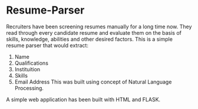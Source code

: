 # Resume-Parser

Recruiters have been screening resumes manually for a long time now. They read through every candidate resume and evaluate them on the basis of skills, knowledge, abilities and other desired factors. 
This is a simple resume parser that would extract:
  1. Name 
  2. Qualifications
  3. Instituition
  4. Skills
  5. Email Address
This was built using concept of Natural Language Processing. 

A simple web application has been built with HTML and FLASK.
